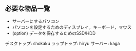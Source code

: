 



## 必要な物品一覧

- サーバーにするパソコン
- パソコンを設定するためのディスプレイ，キーボード，マウス
- (option) データを保存するためのSSD/HDD

デスクトップ: shokaku
ラップトップ: hiryu
サーバー:     kaga

